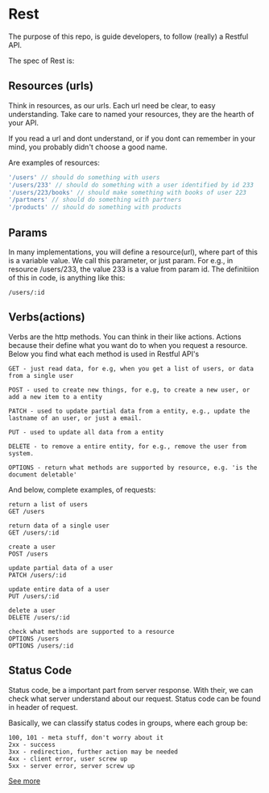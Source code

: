 # Rest

The purpose of this repo, is guide developers, to follow (really) a Restful API.

The spec of Rest is:

## Resources (urls)

Think in resources, as our urls. Each url need be clear, to easy understanding. Take care to named your resources, they are the hearth of your API. 

If you read a url and dont understand, or if you dont can remember in your mind, you probably didn't choose a good name.

Are examples of resources:

```js
'/users' // should do something with users
'/users/233' // should do something with a user identified by id 233 
'/users/223/books' // should make something with books of user 223
'/partners' // should do something with partners
'/products' // should do something with products
```

## Params

In many implementations, you will define a resource(url), where part of this is a variable value. We call this parameter, or just param. For e.g., in resource /users/233, the value 233 is a value from param id. The definitiion of this in code, is anything like this:

```
/users/:id
```

## Verbs(actions)

Verbs are the http methods. You can think in their like actions.
Actions because their define what you want do to when you request a resource. Below you find what each method is used in Restful API's

```
GET - just read data, for e.g, when you get a list of users, or data from a single user

POST - used to create new things, for e.g, to create a new user, or add a new item to a entity

PATCH - used to update partial data from a entity, e.g., update the lastname of an user, or just a email.

PUT - used to update all data from a entity

DELETE - to remove a entire entity, for e.g., remove the user from system.

OPTIONS - return what methods are supported by resource, e.g. 'is the document deletable'

```

And below, complete examples, of requests:

```http
return a list of users
GET /users

return data of a single user
GET /users/:id

create a user
POST /users

update partial data of a user
PATCH /users/:id

update entire data of a user
PUT /users/:id

delete a user
DELETE /users/:id

check what methods are supported to a resource
OPTIONS /users
OPTIONS /users/:id
```

## Status Code

Status code, be a important part from server response. With their, we can check what server understand about our request. Status code can be found in header of request.

Basically, we can classify status codes in groups, where each group be:

```
100, 101 - meta stuff, don't worry about it
2xx - success
3xx - redirection, further action may be needed
4xx - client error, user screw up
5xx - server error, server screw up
```

[See more](https://github.com/darlanmendonca/rest/wiki/Status-Code-2xx)


